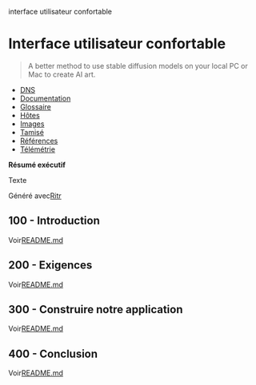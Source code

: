 interface utilisateur confortable

# Interface utilisateur confortable

> A better method to use stable diffusion models on your local PC or Mac to create AI art.

-   [DNS](./DNS.md)
-   [Documentation](./DOCUMENTATION.md)
-   [Glossaire](./GLOSSARY.md)
-   [Hôtes](./HOSTS.md)
-   [Images](./IMAGES.md)
-   [Tamisé](./PODMAN.md)
-   [Références](./REFERENCES.md)
-   [Télémétrie](./TELEMETRY.md)

**Résumé exécutif**

Texte

Généré avec[Ritr](https://app.rytr.me)

## 100 - Introduction

Voir[README.md](./100/README.md)

## 200 - Exigences

Voir[README.md](./200/README.md)

## 300 - Construire notre application

Voir[README.md](./300/README.md)

## 400 - Conclusion

Voir[README.md](./400/README.md)
